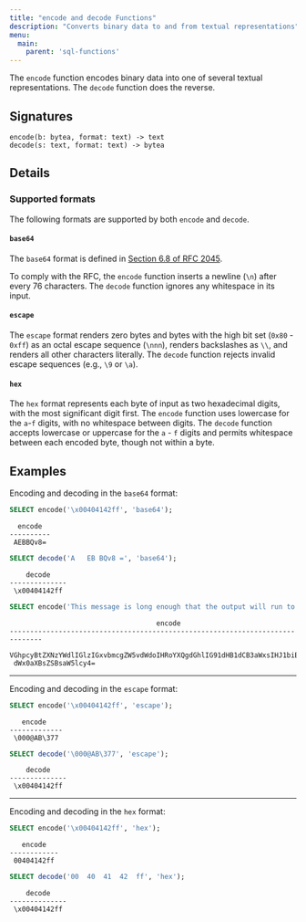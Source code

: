 ```yaml
---
title: "encode and decode Functions"
description: "Converts binary data to and from textual representations"
menu:
  main:
    parent: 'sql-functions'
---
```


The `encode` function encodes binary data into one of several textual
representations. The `decode` function does the reverse.

## Signatures

```
encode(b: bytea, format: text) -> text
decode(s: text, format: text) -> bytea
```

## Details

### Supported formats

The following formats are supported by both `encode` and `decode`.

#### `base64`

The `base64` format is defined in [Section 6.8 of RFC 2045][rfc2045].

To comply with the RFC, the `encode` function inserts a newline (`\n`) after
every 76 characters. The `decode` function ignores any whitespace in its input.

#### `escape`

The `escape` format renders zero bytes and bytes with the high bit set (`0x80` -
`0xff`) as an octal escape sequence (`\nnn`), renders backslashes as `\\`, and
renders all other characters literally. The `decode` function rejects invalid
escape sequences (e.g., `\9` or `\a`).

#### `hex`

The `hex` format represents each byte of input as two hexadecimal digits, with
the most significant digit first. The `encode` function uses lowercase for the
`a`-`f` digits, with no whitespace between digits. The `decode` function accepts
lowercase or uppercase for the `a` - `f` digits and permits whitespace between
each encoded byte, though not within a byte.

## Examples

Encoding and decoding in the `base64` format:

```sql
SELECT encode('\x00404142ff', 'base64');
```
```nofmt
  encode
----------
 AEBBQv8=
```

```sql
SELECT decode('A   EB BQv8 =', 'base64');
```
```nofmt
    decode
--------------
 \x00404142ff
```

```sql
SELECT encode('This message is long enough that the output will run to multiple lines.', 'base64');
```
```nofmt
                                    encode
------------------------------------------------------------------------------
 VGhpcyBtZXNzYWdlIGlzIGxvbmcgZW5vdWdoIHRoYXQgdGhlIG91dHB1dCB3aWxsIHJ1biB0byBt+
 dWx0aXBsZSBsaW5lcy4=
```

<hr>

Encoding and decoding in the `escape` format:

```sql
SELECT encode('\x00404142ff', 'escape');
```
```nofmt
   encode
-------------
 \000@AB\377
```

```sql
SELECT decode('\000@AB\377', 'escape');
```
```nofmt
    decode
--------------
 \x00404142ff
```

<hr>

Encoding and decoding in the `hex` format:

```sql
SELECT encode('\x00404142ff', 'hex');
```
```nofmt
   encode
------------
 00404142ff
```

```sql
SELECT decode('00  40  41  42  ff', 'hex');
```
```nofmt
    decode
--------------
 \x00404142ff
```

[rfc2045]: https://tools.ietf.org/html/rfc2045#section-6.8
